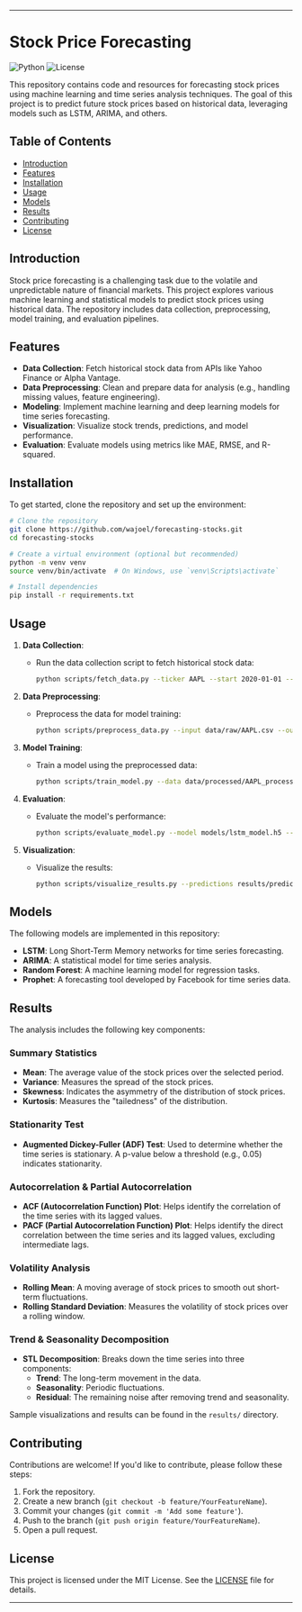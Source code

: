 
---

# Stock Price Forecasting

![Python](https://img.shields.io/badge/Python-3.8%2B-blue)
![License](https://img.shields.io/badge/License-MIT-green)

This repository contains code and resources for forecasting stock prices using machine learning and time series analysis techniques. The goal of this project is to predict future stock prices based on historical data, leveraging models such as LSTM, ARIMA, and others.

## Table of Contents
- [Introduction](#introduction)
- [Features](#features)
- [Installation](#installation)
- [Usage](#usage)
- [Models](#models)
- [Results](#results)
- [Contributing](#contributing)
- [License](#license)

## Introduction
Stock price forecasting is a challenging task due to the volatile and unpredictable nature of financial markets. This project explores various machine learning and statistical models to predict stock prices using historical data. The repository includes data collection, preprocessing, model training, and evaluation pipelines.

## Features
- **Data Collection**: Fetch historical stock data from APIs like Yahoo Finance or Alpha Vantage.
- **Data Preprocessing**: Clean and prepare data for analysis (e.g., handling missing values, feature engineering).
- **Modeling**: Implement machine learning and deep learning models for time series forecasting.
- **Visualization**: Visualize stock trends, predictions, and model performance.
- **Evaluation**: Evaluate models using metrics like MAE, RMSE, and R-squared.

## Installation
To get started, clone the repository and set up the environment:

```bash
# Clone the repository
git clone https://github.com/wajoel/forecasting-stocks.git
cd forecasting-stocks

# Create a virtual environment (optional but recommended)
python -m venv venv
source venv/bin/activate  # On Windows, use `venv\Scripts\activate`

# Install dependencies
pip install -r requirements.txt
```

## Usage
1. **Data Collection**:
   - Run the data collection script to fetch historical stock data:
     ```bash
     python scripts/fetch_data.py --ticker AAPL --start 2020-01-01 --end 2023-01-01
     ```

2. **Data Preprocessing**:
   - Preprocess the data for model training:
     ```bash
     python scripts/preprocess_data.py --input data/raw/AAPL.csv --output data/processed/AAPL_processed.csv
     ```

3. **Model Training**:
   - Train a model using the preprocessed data:
     ```bash
     python scripts/train_model.py --data data/processed/AAPL_processed.csv --model lstm
     ```

4. **Evaluation**:
   - Evaluate the model's performance:
     ```bash
     python scripts/evaluate_model.py --model models/lstm_model.h5 --data data/processed/AAPL_processed.csv
     ```

5. **Visualization**:
   - Visualize the results:
     ```bash
     python scripts/visualize_results.py --predictions results/predictions.csv
     ```

## Models
The following models are implemented in this repository:
- **LSTM**: Long Short-Term Memory networks for time series forecasting.
- **ARIMA**: A statistical model for time series analysis.
- **Random Forest**: A machine learning model for regression tasks.
- **Prophet**: A forecasting tool developed by Facebook for time series data.

## Results
The analysis includes the following key components:

### Summary Statistics
- **Mean**: The average value of the stock prices over the selected period.
- **Variance**: Measures the spread of the stock prices.
- **Skewness**: Indicates the asymmetry of the distribution of stock prices.
- **Kurtosis**: Measures the "tailedness" of the distribution.

### Stationarity Test
- **Augmented Dickey-Fuller (ADF) Test**: Used to determine whether the time series is stationary. A p-value below a threshold (e.g., 0.05) indicates stationarity.

### Autocorrelation & Partial Autocorrelation
- **ACF (Autocorrelation Function) Plot**: Helps identify the correlation of the time series with its lagged values.
- **PACF (Partial Autocorrelation Function) Plot**: Helps identify the direct correlation between the time series and its lagged values, excluding intermediate lags.

### Volatility Analysis
- **Rolling Mean**: A moving average of stock prices to smooth out short-term fluctuations.
- **Rolling Standard Deviation**: Measures the volatility of stock prices over a rolling window.

### Trend & Seasonality Decomposition
- **STL Decomposition**: Breaks down the time series into three components:
  - **Trend**: The long-term movement in the data.
  - **Seasonality**: Periodic fluctuations.
  - **Residual**: The remaining noise after removing trend and seasonality.

Sample visualizations and results can be found in the `results/` directory.

## Contributing
Contributions are welcome! If you'd like to contribute, please follow these steps:
1. Fork the repository.
2. Create a new branch (`git checkout -b feature/YourFeatureName`).
3. Commit your changes (`git commit -m 'Add some feature'`).
4. Push to the branch (`git push origin feature/YourFeatureName`).
5. Open a pull request.

## License
This project is licensed under the MIT License. See the [LICENSE](LICENSE) file for details.

---

